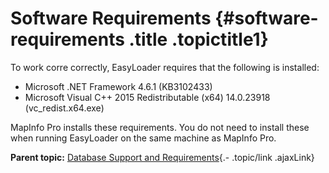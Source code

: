 Software Requirements {#software-requirements .title .topictitle1}
=====================

<div class="body conbody">

To work corre correctly, EasyLoader requires that the following is
installed:

-   Microsoft .NET Framework 4.6.1 (KB3102433)
-   Microsoft Visual C++ 2015 Redistributable (x64)
    14.0.23918 (vc\_redist.x64.exe)

MapInfo Pro installs these requirements. You do not need to install
these when running EasyLoader on the same machine as MapInfo Pro.

</div>

<div class="related-links" functx="http://www.functx.com">

<div class="related-links-title">

</div>

<div class="familylinks">

<div class="parentlink">

**Parent topic:** [Database Support and
Requirements](guide/../guide/databasesupport.html){.- .topic/link
.ajaxLink}

</div>

</div>

</div>
